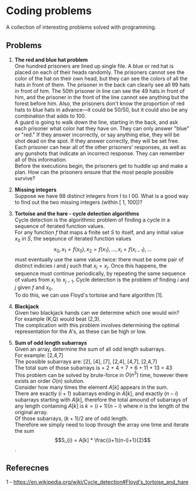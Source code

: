 # Coding problems

A collection of interesting problems solved with programming.

## Problems

1. **The red and blue hat problem**  
One hundred prisoners are lined up single file. A blue or red hat is placed on each of their heads randomly. The prisoners cannot see the color of the hat on their own head, but they can see the colors of all the hats in front of them. The prisoner in the back can clearly see all 99 hats in front of him. The 50th prisoner in line can see the 49 hats in front of him, and the prisoner in the front of the line cannot see anything but the forest before him. Also, the prisoners don't know the proportion of red hats to blue hats in advance—it could be 50/50, but it could also be any combination that adds to 100.  
A guard is going to walk down the line, starting in the back, and ask each prisoner what color hat they have on. They can only answer "blue" or "red." If they answer incorrectly, or say anything else, they will be shot dead on the spot. If they answer correctly, they will be set free. Each prisoner can hear all of the other prisoners' responses, as well as any gunshots that indicate an incorrect response. They can remember all of this information.  
Before the executions begin, the prisoners get to huddle up and make a plan. How can the prisoners ensure that the most people possible survive?  

2. **Missing integers**   
Suppose we have 98 distinct integers from I to I 00. What is a good way to find out the two missing integers (within [ 1, 100])?

3. **Tortoise and the hare - cycle detection algorithms**  
Cycle detection is the algorithmic problem of finding a cycle in a sequence of iterated function values.  
For any function $f$ that maps a finite set $S$ to itself, and any initial value $x_{0}$ in $S$, the seqeunce of iterated function values
$$x_{0}, x_{1} = f(x_{0}), x_{2}=f(x_{1}),...,x_{i}=f(x_{i-1}), ...$$
must eventually use the same value twice: there must be some pair of distinct indicies $i$ and $j$ such that $x_{i} = x_{j}$. Once this happens, the sequence must continue periodically, by repeating the same sequence of values from $x_{i}$ to $x_{j-1}$. Cycle deterction is the problem of finding $i$ and $j$ given $f$ and $x_{0}$.   
To do this, we can use Floyd's tortoise and hare algorithm [1].  

4. **Blackjack**  
Given two blackjack hands can we determine which one would win?  
For example (K,Q) would beat (2,3).  
The complication with this problem involves determining the optimal representation for the A's, as these can be high or low.  

5. **Sum of odd length subarrays**  
Given an array, determine the sum of all odd length subarrays.  
For example: [2,4,7]  
The possible subarrays are: [2], [4], [7], [2,4], [4,7], [2,4,7]  
The total sum of those subarrays is = 2 + 4 + 7 + 6 + 11 + 13 = 43  
This problem can be solved by brute-force in $O(n^{3})$ time, however there exists an order $O(n)$ solution.  
Consider how many times the element $A[k]$ appears in the sum.  
There are exactly $(i+1)$ subarrays ending in $A[k]$, and exactly $(n-i)$ subarrays starting with $A[k]$, therefore the total amound of subarrays of any length containing $A[k]$ is $k = (i+1)(n-i)$ where $n$ is the length of the original array.  
Of those subarrays, $(k+1)/2$ are of odd length.  
Therefore we simply need to loop through the array one time and iterate the sum 
$$S_{i} = A[k] * \frac{(i+1)(n-i)+1}{2}$$.


## Referecnes
1 - https://en.wikipedia.org/wiki/Cycle_detection#Floyd's_tortoise_and_hare
